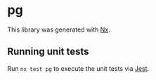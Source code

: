 # pg

This library was generated with [Nx](https://nx.dev).

## Running unit tests

Run `nx test pg` to execute the unit tests via [Jest](https://jestjs.io).
